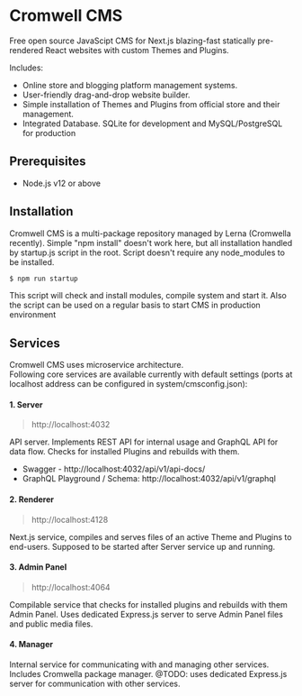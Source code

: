 # Cromwell CMS

Free open source JavaScipt CMS for Next.js blazing-fast statically pre-rendered React websites with custom Themes and Plugins. 

Includes: 
- Online store and blogging platform management systems.
- User-friendly drag-and-drop website builder.
- Simple installation of Themes and Plugins from official store and their management.
- Integrated Database. SQLite for development and MySQL/PostgreSQL for production


## Prerequisites
- Node.js v12 or above

## Installation

Cromwell CMS is a multi-package repository managed by Lerna (Cromwella recently). Simple "npm install" doesn't work here, but all installation handled by startup.js script in the root. Script doesn't require any node_modules to be installed.

```sh
$ npm run startup
```

This script will check and install modules, compile system and start it.
Also the script can be used on a regular basis to start CMS in production environment


## Services

Cromwell CMS uses microservice architecture.  
Following core services are available currently with default settings (ports at localhost address can be configured in system/cmsconfig.json):

#### 1. Server
> http://localhost:4032

API server. Implements REST API for internal usage and GraphQL API for data flow.
Checks for installed Plugins and rebuilds with them.

- Swagger - http://localhost:4032/api/v1/api-docs/
- GraphQL Playground / Schema: http://localhost:4032/api/v1/graphql

#### 2. Renderer 
> http://localhost:4128

Next.js service, compiles and serves files of an active Theme and Plugins to end-users.
Supposed to be started after Server service up and running.

#### 3. Admin Panel
> http://localhost:4064

Compilable service that checks for installed plugins and rebuilds with them Admin Panel.
Uses dedicated Express.js server to serve Admin Panel files and public media files. 

#### 4. Manager
Internal service for communicating with and managing other services.
Includes Cromwella package manager.
@TODO: uses dedicated Express.js server for communication with other services.
